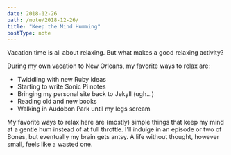 ```yaml
---
date: 2018-12-26
path: /note/2018-12-26/
title: "Keep the Mind Humming"
postType: note
---
```


Vacation time is all about relaxing. But what makes a good relaxing activity?

During my own vacation to New Orleans, my favorite ways to relax are:

* Twiddling with new Ruby ideas
* Starting to write Sonic Pi notes
* Bringing my personal site back to Jekyll (ugh...)
* Reading old and new books
* Walking in Audobon Park until my legs scream

My favorite ways to relax here are (mostly) simple things that keep my mind at a gentle hum instead of at full throttle. I'll indulge in an episode or two of Bones, but eventually my brain gets antsy. A life without thought, however small, feels like a wasted one.
